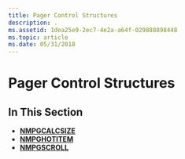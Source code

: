 ```yaml
---
title: Pager Control Structures
description: .
ms.assetid: 1dea25e9-2ec7-4e2a-a64f-029888898448
ms.topic: article
ms.date: 05/31/2018
---
```


# Pager Control Structures

## In This Section

-   [**NMPGCALCSIZE**](/windows/desktop/api/Commctrl/ns-commctrl-nmpgcalcsize)
-   [**NMPGHOTITEM**](/windows/desktop/api/Commctrl/ns-commctrl-tagnmpghotitem)
-   [**NMPGSCROLL**](/windows/desktop/api/Commctrl/ns-commctrl-nmpgscroll)

 

 




